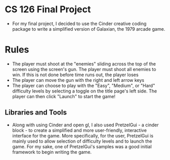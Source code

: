 # CS 126 Final Project
* For my final project, I decided to use the Cinder creative coding package to write a simplified version of 
Galaxian, the 1979 arcade game.

# Rules
* The player must shoot at the "enemies" sliding across the top of the screen using the screen's gun. The player must
shoot all enemies to win. If this is not done before time runs out, the player loses
* The player can move the gun with the right and left arrow keys
* The player can choose to play with the "Easy", "Medium", or "Hard" difficulty levels by selecting a toggle on the 
title page's left side. The player can then click "Launch" to start the game!

## Libraries and Tools
* Along with using Cinder and open gl, I also used PretzelGui - a cinder block - to create a simplified and more 
user-friendly, interactive interface for the game. More specifically, for the user, PretzelGui is mainly used to allow
selection of difficulty levels and to launch the game. For my sake, one of PretzelGui's samples was a good initial 
framework to begin writing the game.
